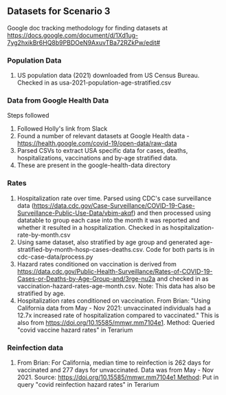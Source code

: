 ## Datasets for Scenario 3

Google doc tracking methodology for finding datasets at https://docs.google.com/document/d/1Xd1ug-7yg2hxikBr6HQ8b9PBDOeN9AxuvTBa72RZkPw/edit#


### Population Data
1. US population data (2021) downloaded from US Census Bureau. Checked in as usa-2021-population-age-stratified.csv 


### Data from Google Health Data
Steps followed
1. Followed Holly's link from Slack
2. Found a number of relevant datasets at Google Health data - https://health.google.com/covid-19/open-data/raw-data
3. Parsed CSVs to extract USA specific data for cases, deaths, hospitalizations, vaccinations and
   by-age stratified data.
4. These are present in the google-health-data directory


### Rates
1. Hospitalization rate over time. Parsed using CDC's case surveillance data
   (https://data.cdc.gov/Case-Surveillance/COVID-19-Case-Surveillance-Public-Use-Data/vbim-akqf) and then processed
   using datatable to group each case into the month it was reported and whether it resulted in a
   hospitalization. Checked in as hospitalization-rate-by-month.csv  
2. Using same dataset, also stratified by age group and generated age-stratified-by-month-hosp-cases-deaths.csv.
   Code for both parts is in cdc-case-data/process.py
3. Hazard rates conditioned on vaccination is derived from https://data.cdc.gov/Public-Health-Surveillance/Rates-of-COVID-19-Cases-or-Deaths-by-Age-Group-and/3rge-nu2a and checked in as vaccination-hazard-rates-age-month.csv. Note: This data has also be stratified by age.
4. Hospitalization rates conditioned on vaccination. From Brian:
   "Using California data from May - Nov 2021: unvaccinated individuals had a 12.7x increased rate of hospitalization compared to vaccinated."
   This is also from https://doi.org/10.15585/mmwr.mm7104e1. Method: Queried "covid vaccine hazard rates" in Terarium


### Reinfection data

1. From Brian:  For California, median time to reinfection is 262 days for vaccinated and 277 days for unvaccinated.
Data was from May - Nov 2021. Source: https://doi.org/10.15585/mmwr.mm7104e1 Method: Put in query "covid reinfection hazard rates" in Terarium

